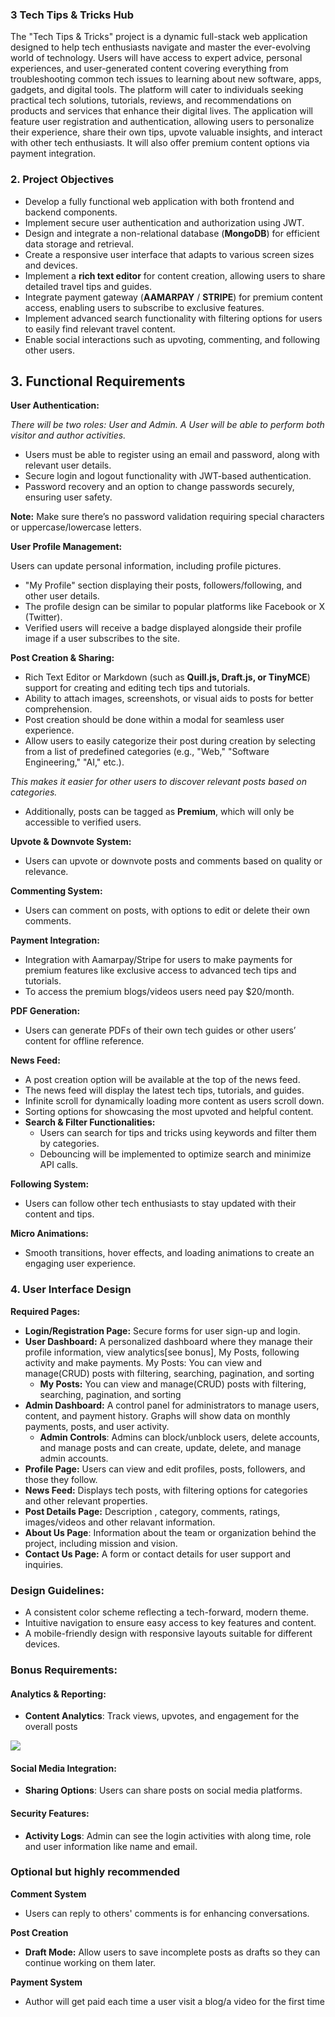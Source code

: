 ### 3 Tech Tips & Tricks Hub

The "Tech Tips & Tricks" project is a dynamic full-stack web application designed to help tech enthusiasts navigate and master the ever-evolving world of technology. Users will have access to expert advice, personal experiences, and user-generated content covering everything from troubleshooting common tech issues to learning about new software, apps, gadgets, and digital tools. The platform will cater to individuals seeking practical tech solutions, tutorials, reviews, and recommendations on products and services that enhance their digital lives. The application will feature user registration and authentication, allowing users to personalize their experience, share their own tips, upvote valuable insights, and interact with other tech enthusiasts. It will also offer premium content options via payment integration.

  

### 2\. Project Objectives

*   Develop a fully functional web application with both frontend and backend components.
*   Implement secure user authentication and authorization using JWT.
*   Design and integrate a non-relational database (**MongoDB**) for efficient data storage and retrieval.
*   Create a responsive user interface that adapts to various screen sizes and devices.
*   Implement a **rich text editor** for content creation, allowing users to share detailed travel tips and guides.
*   Integrate payment gateway (**AAMARPAY** / **STRIPE**) for premium content access, enabling users to subscribe to exclusive features.
*   Implement advanced search functionality with filtering options for users to easily find relevant travel content.
*   Enable social interactions such as upvoting, commenting, and following other users.

  

## **3\. Functional Requirements**

  

**User Authentication:**

  

_There will be two roles: User and Admin. A User will be able to perform both visitor and author activities._

*   Users must be able to register using an email and password, along with relevant user details.
*   Secure login and logout functionality with JWT-based authentication.
*   Password recovery and an option to change passwords securely, ensuring user safety.

  

**Note:** Make sure there’s no password validation requiring special characters or uppercase/lowercase letters.

  

**User Profile Management:**

  

Users can update personal information, including profile pictures.

*   "My Profile" section displaying their posts, followers/following, and other user details.
*   The profile design can be similar to popular platforms like Facebook or X (Twitter).
*   Verified users will receive a badge displayed alongside their profile image if a user subscribes to the site.

  

**Post Creation & Sharing:**

  

*   Rich Text Editor or Markdown (such as **Quill.js, Draft.js, or TinyMCE**) support for creating and editing tech tips and tutorials.
*   Ability to attach images, screenshots, or visual aids to posts for better comprehension.
*   Post creation should be done within a modal for seamless user experience.
*   Allow users to easily categorize their post during creation by selecting from a list of predefined categories (e.g., "Web," "Software Engineering," "AI," etc.).

_This makes it easier for other users to discover relevant posts based on categories._

*   Additionally, posts can be tagged as **Premium**, which will only be accessible to verified users.

  

  

**Upvote & Downvote System:**

  

*   Users can upvote or downvote posts and comments based on quality or relevance.

  

**Commenting System:**

  

*   Users can comment on posts, with options to edit or delete their own comments.

  

  

**Payment Integration:**

  

*   Integration with Aamarpay/Stripe for users to make payments for premium features like exclusive access to advanced tech tips and tutorials.
*   To access the premium blogs/videos users need pay $20/month.

 
  
**PDF Generation:**

  

*   Users can generate PDFs of their own tech guides or other users’ content for offline reference.

  

**News Feed:**

  

*   A post creation option will be available at the top of the news feed.
*   The news feed will display the latest tech tips, tutorials, and guides.
*   Infinite scroll for dynamically loading more content as users scroll down.
*   Sorting options for showcasing the most upvoted and helpful content.
*   **Search & Filter Functionalities:**
    *   Users can search for tips and tricks using keywords and filter them by categories.
    *   Debouncing will be implemented to optimize search and minimize API calls.

  

  

**Following System:**

  

*   Users can follow other tech enthusiasts to stay updated with their content and tips.

  

**Micro Animations:**

  

*   Smooth transitions, hover effects, and loading animations to create an engaging user experience.

  

### **4\. User Interface Design**

  

**Required Pages:**

  

*   **Login/Registration Page:** Secure forms for user sign-up and login.
*   **User Dashboard:**  A personalized dashboard where they manage their profile information, view analytics[see bonus], My Posts, following activity and make payments. 
My Posts: You can view and manage(CRUD) posts with filtering, searching, pagination, and sorting 
    *   **My Posts:** You can view and manage(CRUD) posts with filtering, searching, pagination, and sorting
*   **Admin Dashboard:** A control panel for administrators to manage users, content, and payment history. Graphs will show data on monthly payments, posts, and user activity.
    *   **Admin Controls**: Admins can block/unblock users, delete accounts, and manage posts and can create, update, delete, and manage admin accounts.
*   **Profile Page:** Users can view and edit profiles, posts, followers, and those they follow.
*   **News Feed:** Displays tech posts, with filtering options for categories and other relevant properties.
*   **Post Details Page:** Description , category, comments, ratings, images/videos and other relavant information.
*   **About Us Page**: Information about the team or organization behind the project, including mission and vision.
*   **Contact Us Page:** A form or contact details for user support and inquiries.

  

### **Design Guidelines:**

  

*   A consistent color scheme reflecting a tech-forward, modern theme.
*   Intuitive navigation to ensure easy access to key features and content.
*   A mobile-friendly design with responsive layouts suitable for different devices.

  

### **Bonus Requirements:**

#### **Analytics & Reporting:**

*   **Content Analytics**: Track views, upvotes, and engagement for the overall posts

  

![](https://t9018334314.p.clickup-attachments.com/t9018334314/30802798-9ed5-4252-9c86-b43d8d43ab04/image.png)

#### **Social Media Integration:**

*   **Sharing Options**: Users can share posts on social media platforms.
  

#### **Security Features:**

*   **Activity Logs**: Admin can see the login activities with along time, role and user information like name and email.

####   

### **Optional but highly recommended**

  

**Comment System**

*   Users can reply to others' comments is for enhancing conversations.

  

**Post Creation**

*   **Draft Mode:** Allow users to save incomplete posts as drafts so they can continue working on them later.

  

**Payment System**

*   Author will get paid each time a user visit a blog/a video for the first time
